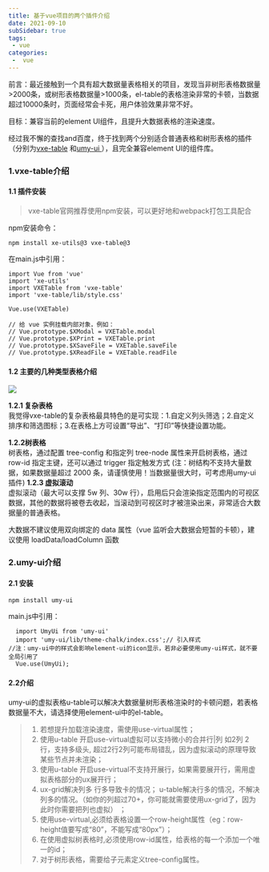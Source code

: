 ```yaml
---
title: 基于vue项目的两个插件介绍
date: 2021-09-10
subSidebar: true
tags:
 - vue
categories:
 -  vue
---
```


前言：最近接触到一个具有超大数据量表格相关的项目，发现当非树形表格数据量>2000条，或树形表格数据量>1000条，el-table的表格渲染非常的卡顿，当数据超过10000条时，页面经常会卡死，用户体验效果非常不好。

目标：兼容当前的element UI组件，且提升大数据表格的渲染速度。

经过我不懈的查找and百度，终于找到两个分别适合普通表格和树形表格的插件（分别为[vxe-table](https://xuliangzhan_admin.gitee.io/vxe-table/#/table/start/install) 和[umy-ui
](https://note.youdao.com/)），且完全兼容element UI的组件库。

### 1.vxe-table介绍
#### 1.1 插件安装
> vxe-table官网推荐使用npm安装，可以更好地和webpack打包工具配合

npm安装命令：
```
npm install xe-utils@3 vxe-table@3
```
在main.js中引用：
```
import Vue from 'vue'
import 'xe-utils'
import VXETable from 'vxe-table'
import 'vxe-table/lib/style.css'

Vue.use(VXETable)

// 给 vue 实例挂载内部对象，例如：
// Vue.prototype.$XModal = VXETable.modal
// Vue.prototype.$XPrint = VXETable.print
// Vue.prototype.$XSaveFile = VXETable.saveFile
// Vue.prototype.$XReadFile = VXETable.readFile
```
#### 1.2 主要的几种类型表格介绍

![](https://gitee.com/zhaoshier/blogimage/raw/master/images/vxe-table目录.png)

**1.2.1 复杂表格**   
我觉得vxe-table的复杂表格最具特色的是可实现：1.自定义列头筛选；2.自定义排序和筛选图标；3.在表格上方可设置“导出”、“打印”等快捷设置功能。

**1.2.2树表格**   
树表格，通过配置 tree-config 和指定列 tree-node 属性来开启树表格，通过 row-id 指定主键，还可以通过 trigger 指定触发方式
(注：树结构不支持大量数据，如果数据量超过 2000 条，请谨慎使用！当数据量很大时，可考虑用umy-ui插件)
**1.2.3 虚拟滚动**   
虚拟滚动（最大可以支撑 5w 列、30w 行），启用后只会渲染指定范围内的可视区数据，其他的数据将被卷去收起，当滚动到可视区时才被渲染出来，非常适合大数据量的普通表格。    

大数据不建议使用双向绑定的 data 属性（vue 监听会大数据会短暂的卡顿），建议使用 loadData/loadColumn 函数

### 2.umy-ui介绍

#### 2.1 安装
```
npm install umy-ui
```

main.js中引用：
```
  import UmyUi from 'umy-ui'
  import 'umy-ui/lib/theme-chalk/index.css';// 引入样式
//注：umy-ui中的样式会影响element-ui的icon显示，若非必要使用umy-ui样式，就不要全局引用了
  Vue.use(UmyUi);
```

#### 2.2介绍

umy-ui的虚拟表格u-table可以解决大数据量树形表格渲染时的卡顿问题，若表格数据量不大，请选择使用element-ui中的el-table。


> 1. 若想提升加载渲染速度，需使用use-virtual属性； 
> 2. 使用u-table 开启use-virtual虚拟可以支持微小的合并行|列 如2列 2行，支持多级头, 超过2行2列可能布局错乱，因为虚拟滚动的原理导致某些节点并未渲染；  
> 3. 使用u-table 开启use-virtual不支持开展行，如果需要展开行，需用虚拟表格部分的ux展开行；
> 4. ux-grid解决列多 行多导致卡的情况； u-table解决行多的情况，不解决列多的情况。（如你的列超过70+，你可能就需要使用ux-grid了，因为此时你需要把列也虚拟） ；
> 5. 使用use-virtual,必须给表格设置一个row-height属性（eg：row-height值要写成“80”，不能写成“80px”）；
> 6. 在使用虚拟树表格时,必须使用row-id属性，给表格的每一个添加一个唯一的id；
> 7. 对于树形表格，需要给子元素定义tree-config属性。
